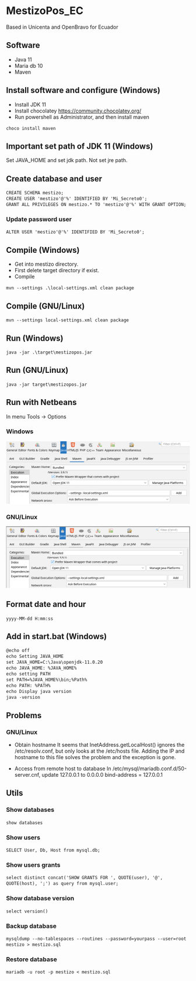 # MestizoPos_EC
Based in Unicenta and OpenBravo for Ecuador


## Software
* Java 11
* Maria db 10
* Maven

## Install software and configure (Windows)
* Install JDK 11
* Install chocolatey https://community.chocolatey.org/
* Run powershell as Administrator, and then install maven 
```
choco install maven
```

## Important set path of JDK 11 (Windows)
Set JAVA_HOME and set jdk path. Not set jre path. 

## Create database and user
```
CREATE SCHEMA mestizo;
CREATE USER 'mestizo'@'%' IDENTIFIED BY 'Mi_Secreto0';
GRANT ALL PRIVILEGES ON mestizo.* TO 'mestizo'@'%' WITH GRANT OPTION;
```
### Update password user
```
ALTER USER 'mestizo'@'%' IDENTIFIED BY 'Mi_Secreto0';
```

## Compile (Windows)
* Get into mestizo directory.
* First delete target directory if exist.
* Compile
```
mvn --settings .\local-settings.xml clean package
```
## Compile (GNU/Linux)
```
mvn --settings local-settings.xml clean package
```
## Run (Windows)
```
java -jar .\target\mestizopos.jar
```
## Run (GNU/Linux)
```
java -jar target\mestizopos.jar
```
## Run with Netbeans
In menu Tools -> Options

### Windows
![Compile](images/netbeans_windows_maven.png)
### GNU/Linux
![Compile](images/netbeans_linux_maven.png)

## Format date and hour
```
yyyy-MM-dd H:mm:ss
```
## Add in start.bat (Windows)
```
@echo off
echo Setting JAVA_HOME
set JAVA_HOME=C:\Java\openjdk-11.0.20
echo JAVA_HOME: %JAVA_HOME%
echo setting PATH
set PATH=%JAVA_HOME%\bin;%Path%
echo PATH: %PATH%
echo Display java version
java -version
```
## Problems
### GNU/Linux
* Obtain hostname
It seems that InetAddress.getLocalHost() ignores the /etc/resolv.conf, but only looks at the /etc/hosts file. 
Adding the IP and hostname to this file solves the problem and the exception is gone.

* Access from remote host to database
In /etc/mysql/mariadb.conf.d/50-server.cnf, update 127.0.0.1 to 0.0.0.0
bind-address            = 127.0.0.1

## Utils
### Show databases
```
show databases
```
### Show users 
```
SELECT User, Db, Host from mysql.db;
```
### Show users grants 
```
select distinct concat('SHOW GRANTS FOR ', QUOTE(user), '@', QUOTE(host), ';') as query from mysql.user;
```
### Show database version 
```
select version()
```
### Backup database 
```
mysqldump --no-tablespaces --routines --password=yourpass --user=root mestizo > mestizo.sql
```
### Restore database
```
mariadb -u root -p mestizo < mestizo.sql
```
